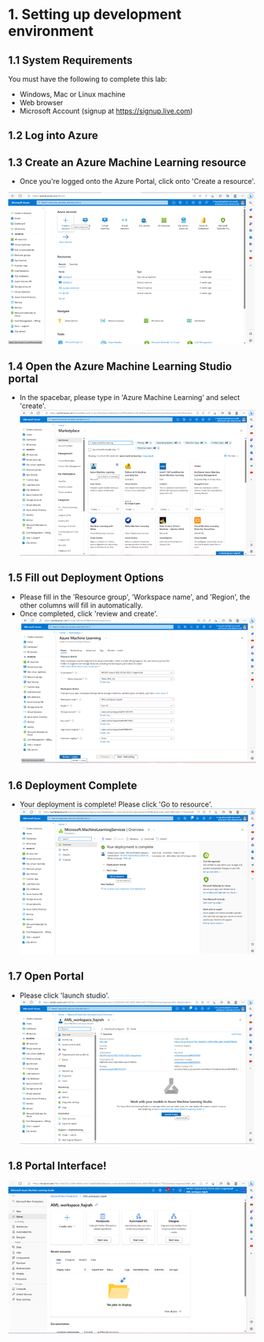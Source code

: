 # 1. Setting up development environment

## 1.1 System Requirements
You must have the following to complete this lab:
* Windows, Mac or Linux machine
* Web browser
* Microsoft Account (signup at https://signup.live.com) 

## 1.2 Log into Azure 

## 1.3 Create an Azure Machine Learning resource
- Once you're logged onto the Azure Portal, click onto 'Create a resource'. 

![image](https://raw.githubusercontent.com/mgladwell/AzureMLBeginnersHack/main/image_folder/CreateAResource.png)

## 1.4 Open the Azure Machine Learning Studio portal
- In the spacebar, please type in 'Azure Machine Learning' and select 'create'. 
![image](https://raw.githubusercontent.com/mgladwell/AzureMLBeginnersHack/main/image_folder/AML.png)

## 1.5 Fill out Deployment Options
- Please fill in the 'Resource group', 'Workspace name', and 'Region', the other columns will fill in automatically. 
- Once completed, click 'review and create'. 
![image](https://raw.githubusercontent.com/mgladwell/AzureMLBeginnersHack/main/image_folder/CreateWorkspace.png)

## 1.6 Deployment Complete
- Your deployment is complete! Please click 'Go to resource'. 
![image](https://raw.githubusercontent.com/mgladwell/AzureMLBeginnersHack/main/image_folder/DelopymentComplete.png)

## 1.7 Open Portal
- Please click 'launch studio'. 
![image](https://raw.githubusercontent.com/mgladwell/AzureMLBeginnersHack/main/image_folder/LaunchStudio.png)

## 1.8 Portal Interface!
![image](https://raw.githubusercontent.com/mgladwell/AzureMLBeginnersHack/main/image_folder/Lab.png)
